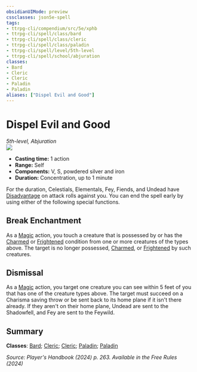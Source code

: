 ```yaml
---
obsidianUIMode: preview
cssclasses: json5e-spell
tags:
- ttrpg-cli/compendium/src/5e/xphb
- ttrpg-cli/spell/class/bard
- ttrpg-cli/spell/class/cleric
- ttrpg-cli/spell/class/paladin
- ttrpg-cli/spell/level/5th-level
- ttrpg-cli/spell/school/abjuration
classes:
- Bard
- Cleric
- Cleric
- Paladin
- Paladin
aliases: ["Dispel Evil and Good"]
---
```

# Dispel Evil and Good
*5th-level, Abjuration*  
![](Mechanics/spells/img/dispel-evil-and-good.webp#right)

- **Casting time:** 1 action
- **Range:** Self
- **Components:** V, S, powdered silver and iron
- **Duration:** Concentration, up to 1 minute

For the duration, Celestials, Elementals, Fey, Fiends, and Undead have [Disadvantage](Mechanics/rules/variant-rules/disadvantage-xphb.md) on attack rolls against you. You can end the spell early by using either of the following special functions.

## Break Enchantment

As a [Magic](Mechanics/rules/actions.md#Magic) action, you touch a creature that is possessed by or has the [Charmed](Mechanics/rules/conditions.md#Charmed) or [Frightened](Mechanics/rules/conditions.md#Frightened) condition from one or more creatures of the types above. The target is no longer possessed, [Charmed](Mechanics/rules/conditions.md#Charmed), or [Frightened](Mechanics/rules/conditions.md#Frightened) by such creatures.

## Dismissal

As a [Magic](Mechanics/rules/actions.md#Magic) action, you target one creature you can see within 5 feet of you that has one of the creature types above. The target must succeed on a Charisma saving throw or be sent back to its home plane if it isn't there already. If they aren't on their home plane, Undead are sent to the Shadowfell, and Fey are sent to the Feywild.

## Summary

**Classes**: [Bard](list-spells-classes-bard); [Cleric](list-spells-classes-cleric); [Cleric](list-spells-classes-cleric); [Paladin](list-spells-classes-paladin); [Paladin](list-spells-classes-paladin)

*Source: Player's Handbook (2024) p. 263. Available in the Free Rules (2024)*